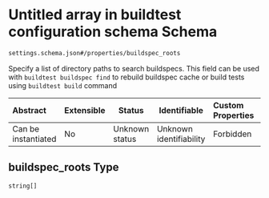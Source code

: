 # Untitled array in buildtest configuration schema Schema

```txt
settings.schema.json#/properties/buildspec_roots
```

Specify a list of directory paths to search buildspecs. This field can be used with `buildtest buildspec find` to rebuild buildspec cache or build tests using `buildtest build` command


| Abstract            | Extensible | Status         | Identifiable            | Custom Properties | Additional Properties | Access Restrictions | Defined In                                                                   |
| :------------------ | ---------- | -------------- | ----------------------- | :---------------- | --------------------- | ------------------- | ---------------------------------------------------------------------------- |
| Can be instantiated | No         | Unknown status | Unknown identifiability | Forbidden         | Allowed               | none                | [settings.schema.json\*](../out/settings.schema.json "open original schema") |

## buildspec_roots Type

`string[]`
